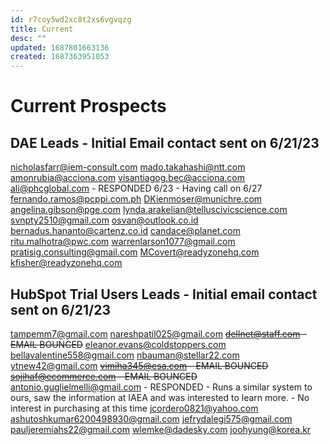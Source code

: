```yaml
---
id: r7coy5wd2xc8t2xs6vgvqzg
title: Current
desc: ""
updated: 1687801663136
created: 1687363951053
---
```


# Current Prospects

## DAE Leads - Initial Email contact sent on 6/21/23

nicholasfarr@iem-consult.com
mado.takahashi@ntt.com
amonrubia@acciona.com
visantiagog.bec@acciona.com
ali@phcglobal.com - RESPONDED 6/23 - Having call on 6/27
fernando.ramos@pcppi.com.ph
DKienmoser@munichre.com
angelina.gibson@pge.com
lynda.arakelian@telluscivicscience.com
svnpty2510@gmail.com
osvan@outlook.co.id
bernadus.hananto@cartenz.co.id
candace@planet.com
ritu.malhotra@pwc.com
warrenlarson1077@gmail.com
pratisig.consulting@gmail.com
MCovert@readyzonehq.com
kfisher@readyzonehq.com

## HubSpot Trial Users Leads - Initial email contact sent on 6/21/23

tampemm7@gmail.com
nareshpatil025@gmail.com
~~dellnet@staff.com - EMAIL BOUNCED~~
eleanor.evans@coldstoppers.com
bellavalentine558@gmail.com
nbauman@stellar22.com
ytnew42@gmail.com
~~vimiha345@esa.com - EMAIL BOUNCED~~
~~sojihaf@ecommerce.com - EMAIL BOUNCED~~
antonio.guglielmelli@gmail.com - RESPONDED - Runs a similar system to ours, saw the information at IAEA and was interested to learn more. - No interest in purchasing at this time
jcordero0821@yahoo.com
ashutoshkumar6200498930@gmail.com
jefrydalegi575@gmail.com
pauljeremiahs22@gmail.com
wlemke@dadesky.com
joohyung@korea.kr
